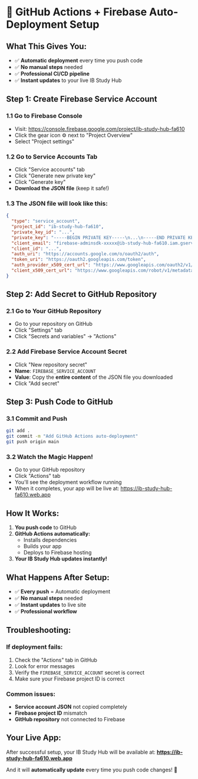 # 🚀 GitHub Actions + Firebase Auto-Deployment Setup

## What This Gives You:
- ✅ **Automatic deployment** every time you push code
- ✅ **No manual steps** needed
- ✅ **Professional CI/CD pipeline**
- ✅ **Instant updates** to your live IB Study Hub

## Step 1: Create Firebase Service Account

### 1.1 Go to Firebase Console
- Visit: https://console.firebase.google.com/project/ib-study-hub-fa610
- Click the gear icon ⚙️ next to "Project Overview"
- Select "Project settings"

### 1.2 Go to Service Accounts Tab
- Click "Service accounts" tab
- Click "Generate new private key"
- Click "Generate key"
- **Download the JSON file** (keep it safe!)

### 1.3 The JSON file will look like this:
```json
{
  "type": "service_account",
  "project_id": "ib-study-hub-fa610",
  "private_key_id": "...",
  "private_key": "-----BEGIN PRIVATE KEY-----\n...\n-----END PRIVATE KEY-----\n",
  "client_email": "firebase-adminsdk-xxxxx@ib-study-hub-fa610.iam.gserviceaccount.com",
  "client_id": "...",
  "auth_uri": "https://accounts.google.com/o/oauth2/auth",
  "token_uri": "https://oauth2.googleapis.com/token",
  "auth_provider_x509_cert_url": "https://www.googleapis.com/oauth2/v1/certs",
  "client_x509_cert_url": "https://www.googleapis.com/robot/v1/metadata/x509/firebase-adminsdk-xxxxx%40ib-study-hub-fa610.iam.gserviceaccount.com"
}
```

## Step 2: Add Secret to GitHub Repository

### 2.1 Go to Your GitHub Repository
- Go to your repository on GitHub
- Click "Settings" tab
- Click "Secrets and variables" → "Actions"

### 2.2 Add Firebase Service Account Secret
- Click "New repository secret"
- **Name**: `FIREBASE_SERVICE_ACCOUNT`
- **Value**: Copy the **entire content** of the JSON file you downloaded
- Click "Add secret"

## Step 3: Push Code to GitHub

### 3.1 Commit and Push
```bash
git add .
git commit -m "Add GitHub Actions auto-deployment"
git push origin main
```

### 3.2 Watch the Magic Happen!
- Go to your GitHub repository
- Click "Actions" tab
- You'll see the deployment workflow running
- When it completes, your app will be live at: https://ib-study-hub-fa610.web.app

## How It Works:

1. **You push code** to GitHub
2. **GitHub Actions automatically:**
   - Installs dependencies
   - Builds your app
   - Deploys to Firebase hosting
3. **Your IB Study Hub updates instantly!**

## What Happens After Setup:

- ✅ **Every push** = Automatic deployment
- ✅ **No manual steps** needed
- ✅ **Instant updates** to live site
- ✅ **Professional workflow**

## Troubleshooting:

### If deployment fails:
1. Check the "Actions" tab in GitHub
2. Look for error messages
3. Verify the `FIREBASE_SERVICE_ACCOUNT` secret is correct
4. Make sure your Firebase project ID is correct

### Common issues:
- **Service account JSON** not copied completely
- **Firebase project ID** mismatch
- **GitHub repository** not connected to Firebase

## Your Live App:
After successful setup, your IB Study Hub will be available at:
**https://ib-study-hub-fa610.web.app**

And it will **automatically update** every time you push code changes! 🎉
